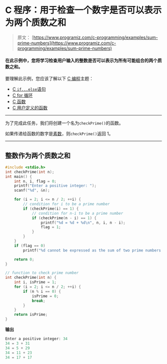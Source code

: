 # C 程序：用于检查一个数字是否可以表示为两个质数之和

> 原文： [https://www.programiz.com/c-programming/examples/sum-prime-numbers](https://www.programiz.com/c-programming/examples/sum-prime-numbers)

#### 在此示例中，您将学习检查用户输入的整数是否可以表示为所有可能组合的两个质数之和。

要理解此示例，您应该了解以下 [C 编程](/c-programming "C tutorial")主题：

*   [C `if...else`语句](/c-programming/c-if-else-statement)
*   [C for 循环](/c-programming/c-for-loop)
*   [C 函数](/c-programming/c-functions)
*   [C 用户定义的函数](/c-programming/c-user-defined-functions)

* * *

为了完成此任务，我们将创建一个名为`checkPrime()`的函数。

如果传递给函数的数字是[素数](https://www.programiz.com/c-programming/examples/prime-number)，则`checkPrime()`返回 1。

* * *

## 整数作为两个质数之和

```c
#include <stdio.h>
int checkPrime(int n);
int main() {
    int n, i, flag = 0;
    printf("Enter a positive integer: ");
    scanf("%d", &n);

    for (i = 2; i <= n / 2; ++i) {
        // condition for i to be a prime number
        if (checkPrime(i) == 1) {
            // condition for n-i to be a prime number
            if (checkPrime(n - i) == 1) {
                printf("%d = %d + %d\n", n, i, n - i);
                flag = 1;
            }
        }
    }
    if (flag == 0)
        printf("%d cannot be expressed as the sum of two prime numbers.", n);

    return 0;
}

// function to check prime number
int checkPrime(int n) {
    int i, isPrime = 1;
    for (i = 2; i <= n / 2; ++i) {
        if (n % i == 0) {
            isPrime = 0;
            break;
        }
    }
    return isPrime;
} 
```

**输出**

```c
Enter a positive integer: 34
34 = 3 + 31
34 = 5 + 29
34 = 11 + 23
34 = 17 + 17 
```
